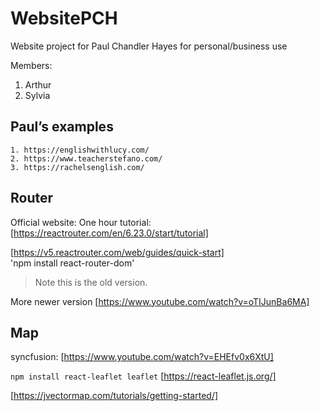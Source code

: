# WebsitePCH

Website project for Paul Chandler Hayes for personal/business use

Members:

1. Arthur
2. Sylvia

## Paul’s examples

    1. https://englishwithlucy.com/
    2. https://www.teacherstefano.com/
    3. https://rachelsenglish.com/

## Router

Official website:
One hour tutorial:[https://reactrouter.com/en/6.23.0/start/tutorial]

[https://v5.reactrouter.com/web/guides/quick-start]  
'npm install react-router-dom'

> Note this is the old version.

More newer version
[https://www.youtube.com/watch?v=oTIJunBa6MA]

## Map

syncfusion: [https://www.youtube.com/watch?v=EHEfv0x6XtU]

`npm install react-leaflet leaflet`
[https://react-leaflet.js.org/]

[https://jvectormap.com/tutorials/getting-started/]
